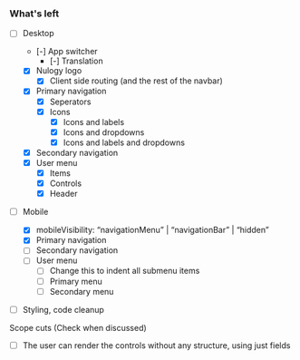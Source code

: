 ### What's left

- [ ] Desktop

  - [-] App switcher
    - [-] Translation
  - [x] Nulogy logo
    - [x] Client side routing (and the rest of the navbar)
  - [x] Primary navigation
    - [x] Seperators
    - [x] Icons
      - [x] Icons and labels
      - [x] Icons and dropdowns
      - [x] Icons and labels and dropdowns
  - [x] Secondary navigation
  - [x] User menu
    - [x] Items
    - [x] Controls
    - [x] Header

- [ ] Mobile

  - [x] mobileVisibility: “navigationMenu” | “navigationBar” | “hidden”
  - [x] Primary navigation
  - [ ] Secondary navigation
  - [ ] User menu
    - [ ] Change this to indent all submenu items
    - [ ] Primary menu
    - [ ] Secondary menu

- [ ] Styling, code cleanup

Scope cuts (Check when discussed)

- [ ] The user can render the controls without any structure, using just fields
